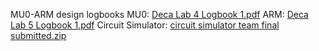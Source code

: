 MU0-ARM design logbooks
MU0:
[Deca Lab 4 Logbook 1.pdf](https://github.com/ccccdy/Homepage/files/7127300/Deca.Lab.4.Logbook.1.pdf)
ARM:
[Deca Lab 5 Logbook 1.pdf](https://github.com/ccccdy/Homepage/files/7127267/Deca.Lab.5.Logbook.1.pdf)
Circuit Simulator:
[circuit simulator team final submitted.zip](https://github.com/ccccdy/Homepage/files/7129579/circuit.simulator.team.final.submitted.zip)

